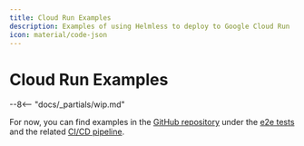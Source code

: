 ```yaml
---
title: Cloud Run Examples
description: Examples of using Helmless to deploy to Google Cloud Run
icon: material/code-json
---
```


# Cloud Run Examples

--8<-- "docs/_partials/wip.md"

For now, you can find examples in the [GitHub repository](https://github.com/helmless/google-cloudrun-charts) under the [e2e tests](https://github.com/helmless/google-cloudrun-charts/tree/main/charts/cloudrun/service/e2e) and the related [CI/CD pipeline](https://github.com/helmless/google-cloudrun-charts/blob/main/.github/workflows/e2e.yaml).
